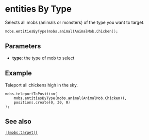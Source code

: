 # entities By Type

Selects all mobs (animals or monsters) of the type you want to target.

```sig
mobs.entitiesByType(mobs.animal(AnimalMob.Chicken));
```

## Parameters

* **type**: the type of mob to select

## Example

Teleport all chickens high in the sky.

```blocks
mobs.teleportToPosition(
    mobs.entitiesByType(mobs.animal(AnimalMob.Chicken)),
    positions.create(0, 30, 0)
);
```

## See also

[`||mobs:target||`](reference/mobs/target)